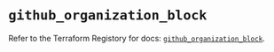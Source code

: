 # `github_organization_block`

Refer to the Terraform Registory for docs: [`github_organization_block`](https://registry.terraform.io/providers/integrations/github/5.37.0/docs/resources/organization_block).
